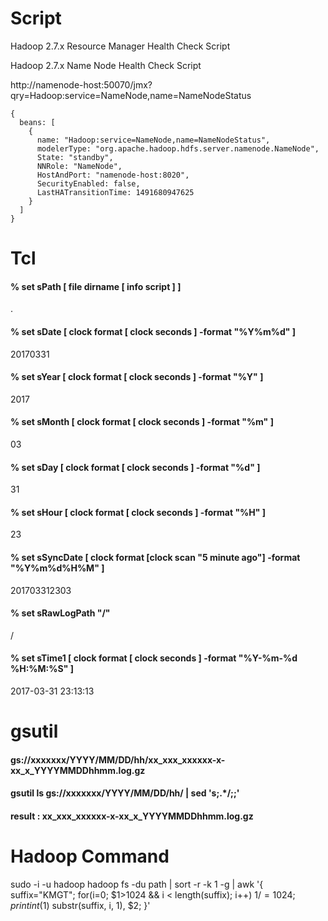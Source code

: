 # Script

Hadoop 2.7.x Resource Manager Health Check Script

Hadoop 2.7.x Name Node Health Check Script

http://namenode-host:50070/jmx?qry=Hadoop:service=NameNode,name=NameNodeStatus
```
{
  beans: [
    {
      name: "Hadoop:service=NameNode,name=NameNodeStatus",
      modelerType: "org.apache.hadoop.hdfs.server.namenode.NameNode",
      State: "standby",
      NNRole: "NameNode",
      HostAndPort: "namenode-host:8020",
      SecurityEnabled: false,
      LastHATransitionTime: 1491680947625
    }
  ]
}
```
# Tcl
#### % set sPath       [ file dirname [ info script ] ]
.
#### % set sDate       [ clock format [ clock seconds ] -format "%Y%m%d" ]
20170331

#### % set sYear       [ clock format [ clock seconds ] -format "%Y" ]
2017

#### % set sMonth      [ clock format [ clock seconds ] -format "%m" ]
03

#### % set sDay        [ clock format [ clock seconds ] -format "%d" ]
31

#### % set sHour       [ clock format [ clock seconds ] -format "%H" ]
23

#### % set sSyncDate   [ clock format [clock scan "5 minute ago"] -format "%Y%m%d%H%M" ]
201703312303

#### % set sRawLogPath     "/"
/

#### % set sTime1      [ clock format [ clock seconds ] -format "%Y-%m-%d %H:%M:%S" ]
2017-03-31 23:13:13

# gsutil
#### gs://xxxxxxx/YYYY/MM/DD/hh/xx_xxx_xxxxxx-x-xx_x_YYYYMMDDhhmm.log.gz
#### gsutil ls gs://xxxxxxx/YYYY/MM/DD/hh/ | sed 's;.*/;;'
#### result : xx_xxx_xxxxxx-x-xx_x_YYYYMMDDhhmm.log.gz

# Hadoop Command 
sudo  -i -u hadoop hadoop fs -du  path | sort -r -k 1 -g | awk '{ suffix="KMGT"; for(i=0; $1>1024 && i < length(suffix); i++) $1/=1024; print int($1) substr(suffix, i, 1), $2; }'
